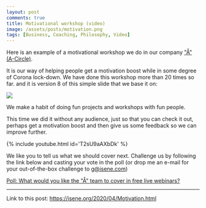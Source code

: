 ```yaml
---
layout: post
comments: true
title: Motivational workshop (video)
image: /assets/posts/motivation.png
tags: [Business, Coaching, Philosophy, Video]
---
```


Here is an example of a motivational workshop we do in our company ["Å" (A-Circle)](https://a-circle.no).

It is our way of helping people get a motivation boost while in some degree of
Corona lock-down. We have done this workshop more than 20 times so far. and it
is version 8 of this simple slide that we base it on:

![](https://isene.org/assets/posts/motivation.png)

We make a habit of doing fun projects and workshops with fun people.

This time we did it without any audience, just so that you can check it out,
perhaps get a motivation boost and then give us some feedback so we can
improve further.

{% include youtube.html id='T2sU9aAXbDk' %}

We like you to tell us what we should cover next. Challenge us by following
the link below and casting your vote in the poll (or drop me an e-mail for
your out-of-the-box challenge to g@isene.com)

[Poll: What would you like the "Å" team to cover in free live webinars?](http://www.easypolls.net/poll.html?p=5e8c4a4ae4b09a2d524ccbd4)

---
Link to this post: <https://isene.org/2020/04/Motivation.html>
